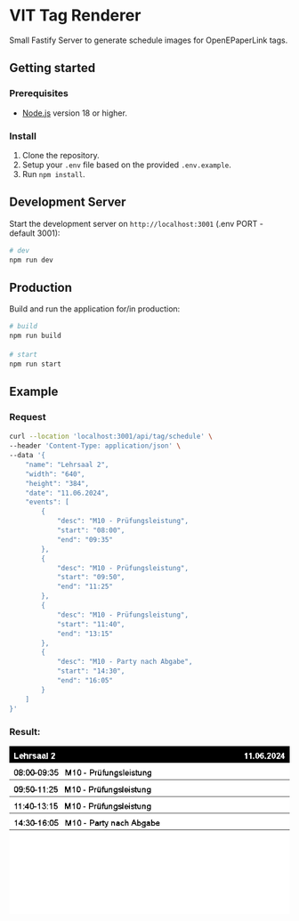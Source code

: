 # VIT Tag Renderer

Small Fastify Server to generate schedule images for OpenEPaperLink tags.

## Getting started
### Prerequisites
- [Node.js](https://nodejs.org/) version 18 or higher.


### Install
1. Clone the repository.
2. Setup your `.env` file based on the provided `.env.example`.
3. Run `npm install`.

## Development Server
Start the development server on `http://localhost:3001` (.env PORT - default 3001):

```bash
# dev
npm run dev
```

## Production
Build and run the application for/in production:

```bash
# build
npm run build

# start 
npm run start
```


## Example
### Request

```bash
curl --location 'localhost:3001/api/tag/schedule' \
--header 'Content-Type: application/json' \
--data '{
    "name": "Lehrsaal 2",
    "width": "640",
    "height": "384",
    "date": "11.06.2024",
    "events": [
        {
            "desc": "M10 - Prüfungsleistung",
            "start": "08:00",
            "end": "09:35"
        },
        {
            "desc": "M10 - Prüfungsleistung",
            "start": "09:50",
            "end": "11:25"
        },
        {
            "desc": "M10 - Prüfungsleistung",
            "start": "11:40",
            "end": "13:15"
        },
        {
            "desc": "M10 - Party nach Abgabe",
            "start": "14:30",
            "end": "16:05"
        }
    ]
}'
```

### Result: 
![Image Response Sample](./img/sample_response.jpeg)